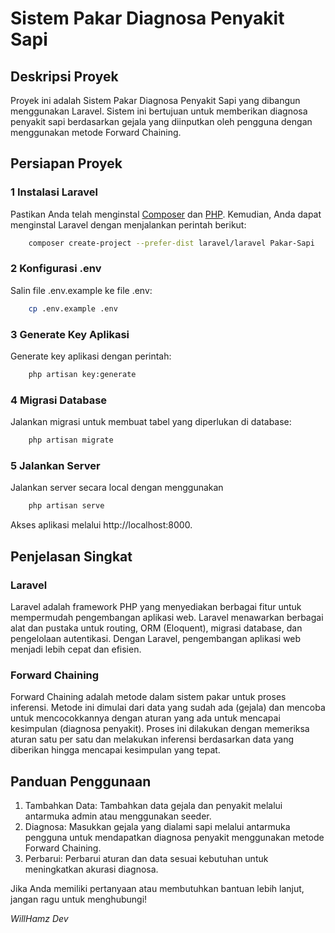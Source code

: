 # Sistem Pakar Diagnosa Penyakit Sapi

## Deskripsi Proyek

Proyek ini adalah Sistem Pakar Diagnosa Penyakit Sapi yang dibangun menggunakan Laravel. Sistem ini bertujuan untuk memberikan diagnosa penyakit sapi berdasarkan gejala yang diinputkan oleh pengguna dengan menggunakan metode Forward Chaining.

## Persiapan Proyek

### 1 Instalasi Laravel
Pastikan Anda telah menginstal [Composer](https://getcomposer.org/) dan [PHP](https://www.php.net/). Kemudian, Anda dapat menginstal Laravel dengan menjalankan perintah berikut:

```bash
    composer create-project --prefer-dist laravel/laravel Pakar-Sapi
```
### 2 Konfigurasi .env
Salin file .env.example ke file .env:

```bash
    cp .env.example .env
```

### 3 Generate Key Aplikasi
Generate key aplikasi dengan perintah:

```bash
    php artisan key:generate

```

### 4 Migrasi Database
Jalankan migrasi untuk membuat tabel yang diperlukan di database:

```bash
    php artisan migrate
```

### 5 Jalankan Server
Jalankan server secara local dengan menggunakan

```bash
    php artisan serve
```
Akses aplikasi melalui http://localhost:8000.

## Penjelasan Singkat

### Laravel
Laravel adalah framework PHP yang menyediakan berbagai fitur untuk mempermudah pengembangan aplikasi web. Laravel menawarkan berbagai alat dan pustaka untuk routing, ORM (Eloquent), migrasi database, dan pengelolaan autentikasi. Dengan Laravel, pengembangan aplikasi web menjadi lebih cepat dan efisien.

### Forward Chaining
Forward Chaining adalah metode dalam sistem pakar untuk proses inferensi. Metode ini dimulai dari data yang sudah ada (gejala) dan mencoba untuk mencocokkannya dengan aturan yang ada untuk mencapai kesimpulan (diagnosa penyakit). Proses ini dilakukan dengan memeriksa aturan satu per satu dan melakukan inferensi berdasarkan data yang diberikan hingga mencapai kesimpulan yang tepat.

## Panduan Penggunaan

1. Tambahkan Data: Tambahkan data gejala dan penyakit melalui antarmuka admin atau menggunakan seeder.
2. Diagnosa: Masukkan gejala yang dialami sapi melalui antarmuka pengguna untuk mendapatkan diagnosa penyakit menggunakan metode Forward Chaining.
3. Perbarui: Perbarui aturan dan data sesuai kebutuhan untuk meningkatkan akurasi diagnosa.


Jika Anda memiliki pertanyaan atau membutuhkan bantuan lebih lanjut, jangan ragu untuk menghubungi!

*WillHamz Dev*